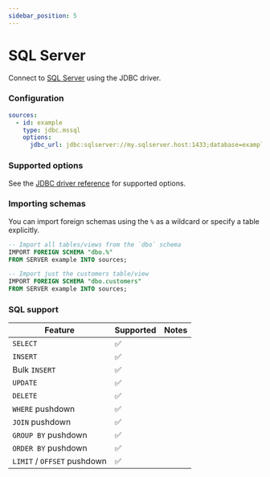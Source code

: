```yaml
---
sidebar_position: 5
---
```


# SQL Server

Connect to [SQL Server](https://www.microsoft.com/en-au/sql-server/sql-server-2019) using the JDBC driver.

### Configuration

```yaml
sources:
  - id: example
    type: jdbc.mssql
    options:
      jdbc_url: jdbc:sqlserver://my.sqlserver.host:1433;database=example_db;user=example_user;password=example_password;loginTimeout=60
```

### Supported options

See the [JDBC driver reference](https://learn.microsoft.com/en-us/sql/connect/jdbc/setting-the-connection-properties?view=sql-server-ver16) for supported options.

### Importing schemas

You can import foreign schemas using the `%` as a wildcard or specify a table explicitly.

```sql
-- Import all tables/views from the `dbo` schema
IMPORT FOREIGN SCHEMA "dbo.%"
FROM SERVER example INTO sources;

-- Import just the customers table/view
IMPORT FOREIGN SCHEMA "dbo.customers"
FROM SERVER example INTO sources;
```

### SQL support

| Feature                     | Supported | Notes |
| --------------------------- | --------- | ----- |
| `SELECT`                    | ✅        |       |
| `INSERT`                    | ✅        |       |
| Bulk `INSERT`               | ✅        |       |
| `UPDATE`                    | ✅        |       |
| `DELETE`                    | ✅        |       |
| `WHERE` pushdown            | ✅        |       |
| `JOIN` pushdown             | ✅        |       |
| `GROUP BY` pushdown         | ✅        |       |
| `ORDER BY` pushdown         | ✅        |       |
| `LIMIT` / `OFFSET` pushdown | ✅        |       |

